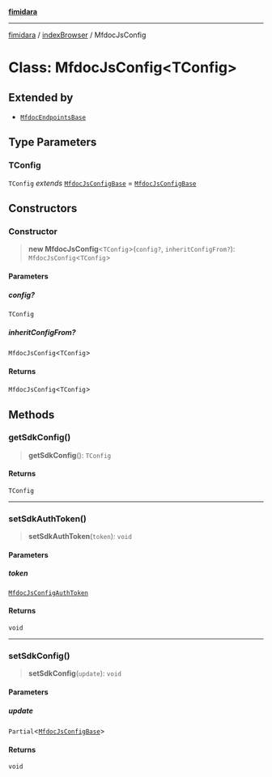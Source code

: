 [**fimidara**](../../README.md)

***

[fimidara](../../modules.md) / [indexBrowser](../README.md) / MfdocJsConfig

# Class: MfdocJsConfig\<TConfig\>

## Extended by

- [`MfdocEndpointsBase`](MfdocEndpointsBase.md)

## Type Parameters

### TConfig

`TConfig` *extends* [`MfdocJsConfigBase`](../interfaces/MfdocJsConfigBase.md) = [`MfdocJsConfigBase`](../interfaces/MfdocJsConfigBase.md)

## Constructors

### Constructor

> **new MfdocJsConfig**\<`TConfig`\>(`config?`, `inheritConfigFrom?`): `MfdocJsConfig`\<`TConfig`\>

#### Parameters

##### config?

`TConfig`

##### inheritConfigFrom?

`MfdocJsConfig`\<`TConfig`\>

#### Returns

`MfdocJsConfig`\<`TConfig`\>

## Methods

### getSdkConfig()

> **getSdkConfig**(): `TConfig`

#### Returns

`TConfig`

***

### setSdkAuthToken()

> **setSdkAuthToken**(`token`): `void`

#### Parameters

##### token

[`MfdocJsConfigAuthToken`](../type-aliases/MfdocJsConfigAuthToken.md)

#### Returns

`void`

***

### setSdkConfig()

> **setSdkConfig**(`update`): `void`

#### Parameters

##### update

`Partial`\<[`MfdocJsConfigBase`](../interfaces/MfdocJsConfigBase.md)\>

#### Returns

`void`
